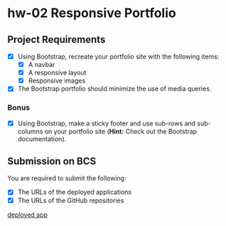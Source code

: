 # hw-02 Responsive Portfolio 

## Project Requirements
* [x] Using Bootstrap, recreate your portfolio site with the following items:
   * [x] A navbar
   * [x] A responsive layout
   * [x] Responsive images
* [x] The Bootstrap portfolio should minimize the use of media queries.

### Bonus
* [x] Using Bootstrap, make a sticky footer and use sub-rows and sub-columns on your portfolio site (**Hint:** Check out the Bootstrap documentation).

## Submission on BCS
You are required to submit the following:
* [x] The URLs of the deployed applications
* [x] The URLs of the GitHub repositories

[deployed app](https://kr4mpu5.github.io/hw-02/)